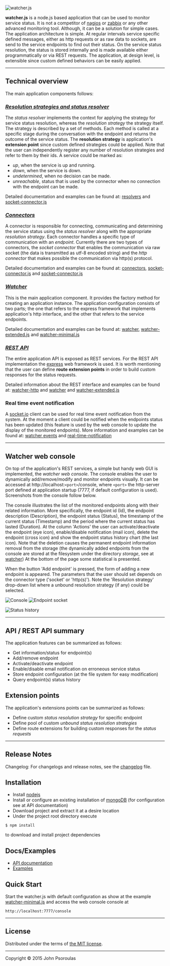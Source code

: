 ![watcher.js](doc/various/logo.jpg)

__watcher.js__ is a node.js based application that can be used to monitor service status. It is not a competitor
of [nagios](http://www.nagios.org/) or [zabbix](http://www.zabbix.com/) or any other advanced monitoring tool.
Although, it can be a solution for simple cases.
The application architecture is simple. At regular intervals service specific defined messages,
either as http requests or as raw data to sockets, are send to the service endpoints to find out their status.
On the service status resolution, the status is stored internally and is made available either programmatically or
via REST requests. The application, at design level, is extensible since custom defined behaviors can be easily
applied.

----

## Technical overview

The main application components follows:

### _[Resolution strategies and status resolver](http://htmlpreview.github.io/?https://github.com/jpsoroulas/watcherjs/blob/master/doc/api/modules/resolvers.html)_
The _status resolver_ implements the context for applying the strategy for service status resolution, whereas the
_resolution strategy_ the strategy itself. The strategy is described by a set of methods. Each method is called at a
specific stage during the conversation with the endpoint and returns the outcome of the service status.
The __resolution strategy__ is application's __extension point__ since custom defined strategies could be applied.
Note that the user can independently register any number of resolution strategies and refer to them by their ids.
A service could be marked as:

 * _up_, when the service is up and running.
 * _down_, when the service is down.
 * _undetermined_, when no decision can be made.
 * _unreachable_, status that is used by the connector when no connection with the endpoint can be made.

Detailed documentation and examples can be found at:
[resolvers](http://htmlpreview.github.io/?https://github.com/jpsoroulas/watcherjs/blob/master/doc/api/modules/resolvers.html) and
[socket-connector.js](examples/socket-connector.js)

### _[Connectors](http://htmlpreview.github.io/?https://github.com/jpsoroulas/watcherjs/blob/master/doc/api/modules/connectors.html)_
A connector is responsible for connecting, communicating and determining the service status using the _status resolver_
along with the appropriate _resolution strategy_. Each connector handles a specific type of communication with an _endpoint_.
Currently there are two types of connectors, the _socket connector_ that enables the communication via raw socket
(the data is transmitted as utf-8 encoded string) and the _http connector_ that makes possible the communication via
http(s) protocol.

Detailed documentation and examples can be found at:
[connectors](http://htmlpreview.github.io/?https://github.com/jpsoroulas/watcherjs/blob/master/doc/api/modules/connectors.html),
[socket-connector.js](examples/socket-connector.js) and [socket-connector.js](examples/http-connector.js)

### _[Watcher](http://htmlpreview.github.io/?https://github.com/jpsoroulas/watcherjs/blob/master/doc/api/modules/watcher.html)_
This is the main application component. It provides the factory method for creating an application instance.
The application configuration consists of two parts; the one that refers to the express framework that implements
application's http interface, and the other that refers to the service endpoints.

Detailed documentation and examples can be found at:
[watcher](http://htmlpreview.github.io/?https://github.com/jpsoroulas/watcherjs/blob/master/doc/api/modules/watcher.html),
[watcher-extended.js](examples/watcher-extended.js) and [watcher-minimal.js](examples/watcher-minimal.js)

### _[REST API](http://htmlpreview.github.io/?https://github.com/jpsoroulas/watcherjs/blob/master/doc/api/modules/watcher-http.html)_
The entire application API is exposed as REST services. For the REST API implementation
the [express](http://expressjs.com) web framework is used. It is worth mentioning that the user can define
__route extension points__ in order to build custom responses for the status requests.

Detailed information about the REST interface and examples can be found at:
[watcher-http](http://htmlpreview.github.io/?https://github.com/jpsoroulas/watcherjs/blob/master/doc/api/modules/watcher-http.html) and
[watcher](http://htmlpreview.github.io/?https://github.com/jpsoroulas/watcherjs/blob/master/doc/api/modules/watcher.html) and
[watcher-extended.js](examples/watcher-extended.js)

### Real time event notification
A [socket.io](http://socket.io/) client can be used for real time event notification from the system. At the moment
a client could be notified when the endpoints status has been updated (this feature is used by the web console
to update the display of the monitored endpoints). More information and examples can be found at:
[watcher events](http://htmlpreview.github.io/?https://github.com/jpsoroulas/watcherjs/blob/master/doc/api/classes/WatcherEvents.html) and
[real-time-notification](examples/real-time-notification.html)

----

## Watcher web console
On top of the application's REST services, a simple but handy web GUI is implemented, the _watcher web console_.
The console enables the user to dynamically add/remove/modify and monitor endpoints visually.
It can be accessed at http://localhost:`<port>`/console, where `<port>` the http-server port defined at
application startup (7777, if default configuration is used).
Screenshots from the console follow below.

The console illustrates the list of the monitored endpoints along with their related information.
More specifically, the endpoint id (Id), the endpoint description (Description), the endpoint status (Status),
the timestamp of the current status (Timestamp) and the period where the current status has lasted (Duration).
At the column 'Actions' the user can activate/deactivate the endpoint (eye icon),
enable/disable notification (mail icon), delete the endpoint (cross icon) and show the endpoint status history chart
(the last icon). Note that the deletion causes the permanent endpoint information removal from the storage
(the dynamically added endpoints from the console are stored at the filesystem under the directory _storage_, see at
[watcher](http://htmlpreview.github.io/?https://github.com/jpsoroulas/watcherjs/blob/master/doc/api/modules/watcher.html))
At the bottom of the page some statistical is presented.

When the button 'Add endpoint' is pressed, the form of adding a new endpoint is appeared. The parameters that the user
should set depends on the connector type ('socket' or 'http(s)'). Note the 'Resolution strategy' drop-down list where
a unbound resolution strategy (if any) could be selected.

![Console](doc/various/console.jpg)
![Endpoint socket](doc/various/endpoint-socket.jpg)

![Status history](doc/various/status-history.jpg)

----

## API / REST API summary
The application features can be summarized as follows:

  * Get information/status for endpoint(s)
  * Add/remove endpoint
  * Activate/deactivate endpoint
  * Enable/disable email notification on erroneous service status
  * Store endpoint configuration (at the file system for easy modification)
  * Query endpoint(s) status history

## Extension points
The application's extensions points can be summarized as follows:

  * Define custom _status resolution strategy_ for specific endpoint
  * Define pool of custom _unbound status resolution strategies_
  * Define route extensions for building custom responses for the _status requests_

----

## Release Notes

Changelog: For changelogs and release notes,
see the [changelog](https://github.com/jpsoroulas/watcherjs/blob/master/changelog.md) file.

## Installation

* Install [nodejs](https://nodejs.org/)
* Install or configure an existing installation of [mongoDB](http://www.mongodb.org/)
(for configuration see at API documentation)
* Download project and extract it at a desire location
* Under the project root directory execute
```
$ npm install
```
to download and install project dependencies

## Docs/Examples
* [API documentation](https://github.com/jpsoroulas/watcherjs/blob/master/doc/api)
* [Examples](examples/)

## Quick Start
Start the watcher.js with default configuration as show at the example
[watcher-minimal.js](examples/watcher-minimal.js) and access the web console console at
```
http://localhost:7777/console
```

----

## License
Distributed under the terms of [the MIT license](LICENSE-MIT).

----

Copyright &copy; 2015 John Psoroulas





